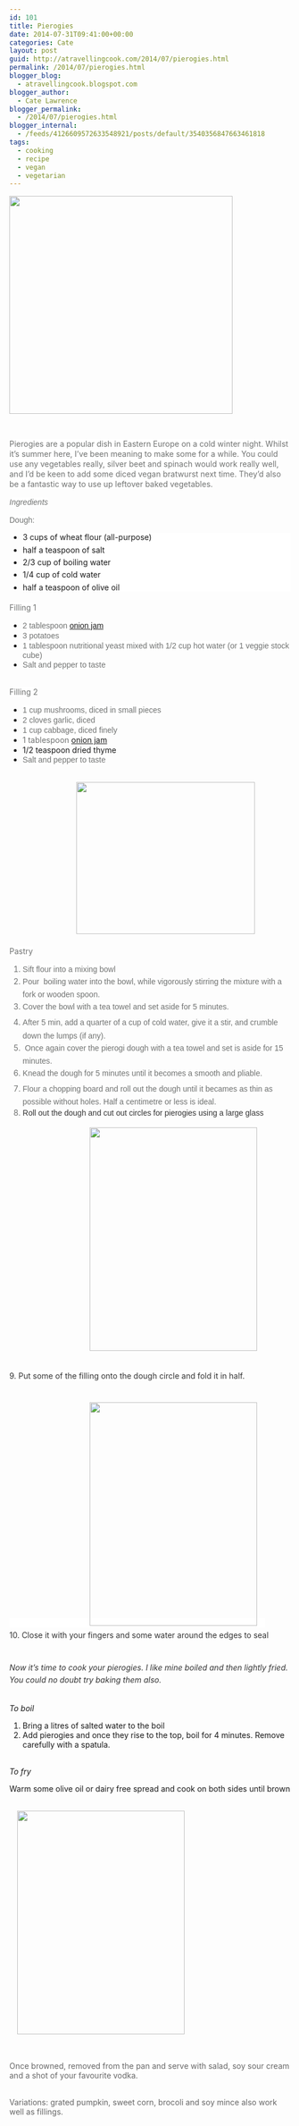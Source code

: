 ```yaml
---
id: 101
title: Pierogies
date: 2014-07-31T09:41:00+00:00
categories: Cate
layout: post
guid: http://atravellingcook.com/2014/07/pierogies.html
permalink: /2014/07/pierogies.html
blogger_blog:
  - atravellingcook.blogspot.com
blogger_author:
  - Cate Lawrence
blogger_permalink:
  - /2014/07/pierogies.html
blogger_internal:
  - /feeds/4126609572633548921/posts/default/3540356847663461818
tags:
  - cooking
  - recipe
  - vegan
  - vegetarian
---
```





  <a  href="http://3.bp.blogspot.com/-wygw1fa5XJI/U9oCVtaq3DI/AAAAAAAAJDo/wnB7HLSQnRc/s1600/14600581727_d9bfdd91fd_b.jpg"><img src="http://3.bp.blogspot.com/-wygw1fa5XJI/U9oCVtaq3DI/AAAAAAAAJDo/wnB7HLSQnRc/s1600/14600581727_d9bfdd91fd_b.jpg" alt="" width="400" height="390" border="0" /></a>



   


<span style="color: #707271;"><span style="background-color: white; line-height: 18px;">Pierogies are a popular dish in Eastern Europe on a cold winter night. Whilst it&#8217;s summer here, I&#8217;ve been meaning to make some for a while. You could use any vegetables really, silver beet and spinach would work really well, and I&#8217;d be keen to add some diced vegan bratwurst next time. They&#8217;d also be a fantastic way to use up leftover baked vegetables.

<span style="color: #707271;"><span style="background-color: white; font-family: Arial, Helvetica, sans-serif; line-height: 18px;"><i>Ingredients</i>
  
<span style="color: #707271;"><span style="background-color: white; font-family: Arial, Helvetica, sans-serif; line-height: 18px;">Dough:

<ul style="background-color: white; line-height: 1.1em; margin: 1em 0px 1.4em 24px; padding: 0px;">
  <li style="margin: 0px 0px 0.5em; padding: 0px;">
    3 cups of wheat flour (all-purpose)
  </li>
  <li style="margin: 0px 0px 0.5em; padding: 0px;">
    half a teaspoon of salt
  </li>
  <li style="margin: 0px 0px 0.5em; padding: 0px;">
    2/3 cup of boiling water
  </li>
  <li style="margin: 0px 0px 0.5em; padding: 0px;">
    1/4 cup of cold water
  </li>
  <li style="margin: 0px 0px 0.5em; padding: 0px;">
    half a teaspoon of olive oil
  </li>
</ul>

<span style="color: #707271;"><span style="background-color: white; line-height: 18px;">Filling 1

  * <span style="background-color: white; color: #707271; font-family: Arial, Helvetica, sans-serif; line-height: 18px;">2 tablespoon <a style="font-family: Arial, Helvetica, sans-serif; line-height: 18px;" href="http://consumingcate.blogspot.de/2014/02/edible-gifts-onion-jam.html">onion jam</a>
  * <span style="background-color: white; color: #707271; font-family: Arial, Helvetica, sans-serif; line-height: 18px;">3 potatoes
  * <span style="background-color: white; color: #707271; font-family: Arial, Helvetica, sans-serif; line-height: 18px;">1 tablespoon nutritional yeast mixed with 1/2 cup hot water (or 1 veggie stock cube)
  * <span style="background-color: white; color: #707271; font-family: Arial, Helvetica, sans-serif; line-height: 18px;">Salt and pepper to taste

<br /> <span style="color: #707271;"><span style="background-color: white; line-height: 18px;">Filling 2

  * <span style="background-color: white; color: #707271; font-family: Arial, Helvetica, sans-serif; line-height: 18px;">1 cup mushrooms, diced in small pieces
  * <span style="background-color: white; color: #707271; font-family: Arial, Helvetica, sans-serif; line-height: 18px;">2 cloves garlic, diced
  * <span style="background-color: white; color: #707271; font-family: Arial, Helvetica, sans-serif; line-height: 18px;">1 cup cabbage, diced finely
  * <span style="background-color: white; color: #707271; line-height: 18px;">1 tablespoon <a style="line-height: 18px;" href="http://consumingcate.blogspot.de/2014/02/edible-gifts-onion-jam.html">onion jam</a>
  * 1/2 teaspoon dried thyme
  * <span style="background-color: white; color: #707271; font-family: Arial, Helvetica, sans-serif; line-height: 18px;">Salt and pepper to taste

<br />                            <a style="margin-left: 1em; margin-right: 1em; text-align: center;" href="http://3.bp.blogspot.com/-wZsAoauxhOc/U9kaNmq7xkI/AAAAAAAAJCs/iVheZO0CEXc/s1600/14600463038_b2dc3cedae_b.jpg"><img src="http://3.bp.blogspot.com/-wZsAoauxhOc/U9kaNmq7xkI/AAAAAAAAJCs/iVheZO0CEXc/s1600/14600463038_b2dc3cedae_b.jpg" alt="" width="320" height="272" border="0" /></a><span style="color: #707271;"><span style="background-color: white; line-height: 18px;"><br /> <span style="color: #707271;"><span style="background-color: white; line-height: 18px;"><br /> <span style="color: #707271;"><span style="background-color: white; line-height: 18px;">Pastry

<ol style="color: #707271; line-height: 18px;">
  <li>
    <span style="background-color: white; font-family: Arial, Helvetica, sans-serif;">Sift flour into a mixing bowl
  </li>
  <li>
    <span style="font-family: Arial, Helvetica, sans-serif; line-height: 27.600000381469727px;">Pour  boiling water into the bowl, while vigorously stirring the mixture with a fork or wooden spoon.
  </li>
  <li>
    <span style="font-family: Arial, Helvetica, sans-serif; line-height: 27.600000381469727px;">Cover the bowl with a tea towel and set aside for 5 minutes.
  </li>
  <li>
    <span style="font-family: Arial, Helvetica, sans-serif; line-height: 27.600000381469727px;">After 5 min, add a quarter of a cup of cold water, give it a stir, and crumble down the lumps (if any). 
  </li>
  <li>
    <span style="font-family: Arial, Helvetica, sans-serif; line-height: 27.600000381469727px;"> Once again cover the pierogi dough with a tea towel and set is aside for 15 minutes.
  </li>
  <li>
    <span style="font-family: Arial, Helvetica, sans-serif; line-height: 27.600000381469727px;">Knead the dough for 5 minutes until it becomes a smooth and pliable.
  </li>
  <li>
    <span style="font-family: Arial, Helvetica, sans-serif; line-height: 27.600000381469727px;">Flour a chopping board and roll out the dough until it becames as thin as possible without holes. Half a centimetre or less is ideal. 
  </li>
  <li>
    <span style="color: #333333; font-family: Arial, Helvetica, sans-serif; line-height: 22.100000381469727px;">Roll out the dough and cut out circles for pierogies using a large glass
  </li>
</ol>

                                 <a style="margin-left: 1em; margin-right: 1em; text-align: center;" href="http://2.bp.blogspot.com/-oza43sooOOI/U9kaOAghWOI/AAAAAAAAJC0/mNHpRy8YkMg/s1600/14787096815_9573bab197_k.jpg"><img src="http://2.bp.blogspot.com/-oza43sooOOI/U9kaOAghWOI/AAAAAAAAJC0/mNHpRy8YkMg/s1600/14787096815_9573bab197_k.jpg" alt="" width="300" height="400" border="0" /></a>
  
<br /> <span style="background-color: white; color: #333333; line-height: 22.100000381469727px;">9. Put some of the filling onto the dough circle and fold it in half.
  
<span style="background-color: white; color: #333333; line-height: 22.100000381469727px;"><br />                                  <a style="margin-left: 1em; margin-right: 1em; text-align: center;" href="http://2.bp.blogspot.com/-IYax4hoFvAM/U9kaNt6vviI/AAAAAAAAJCo/c07ja_BCYAM/s1600/14600576037_3ea51102e6_k.jpg"><img src="http://2.bp.blogspot.com/-IYax4hoFvAM/U9kaNt6vviI/AAAAAAAAJCo/c07ja_BCYAM/s1600/14600576037_3ea51102e6_k.jpg" alt="" width="300" height="400" border="0" /></a><span style="line-height: 22.100000381469727px;"><br /> <span style="background-color: white; color: #333333; line-height: 22.100000381469727px;">10. Close it with your fingers and some water around the edges to seal
  
<span style="background-color: white; color: #333333; line-height: 22.100000381469727px;"><br /> <i>Now it&#8217;s time to cook your pierogies. I like mine boiled and then lightly fried. You could no doubt try baking them also.</i>
  
<br /> <i>To boil</i>

  1. Bring a litres of salted water to the boil
  2. Add pierogies and once they rise to the top, boil for 4 minutes. Remove carefully with a spatula.

<br /> <i>To fry</i>
  
Warm some olive oil or dairy free spread and cook on both sides until brown
  
<br /> <a style="margin-left: 1em; margin-right: 1em; text-align: center;" href="http://2.bp.blogspot.com/-I4_XM4aGFyA/U9kaO1G2QPI/AAAAAAAAJDA/JnvaaxtMwSk/s1600/14806951233_d58888b8f7_z.jpg"><img src="http://2.bp.blogspot.com/-I4_XM4aGFyA/U9kaO1G2QPI/AAAAAAAAJDA/JnvaaxtMwSk/s1600/14806951233_d58888b8f7_z.jpg" alt="" width="300" height="400" border="0" /></a>
  
<br /> <span style="background-color: white; color: #666666;"><br /> <span style="color: #666666;">Once browned, removed from the pan and serve with salad, soy sour cream and a shot of your favourite vodka. 
  
<span style="color: #666666;"><br /> <span style="color: #666666;">Variations: grated pumpkin, sweet corn, brocoli and soy mince also work well as fillings.